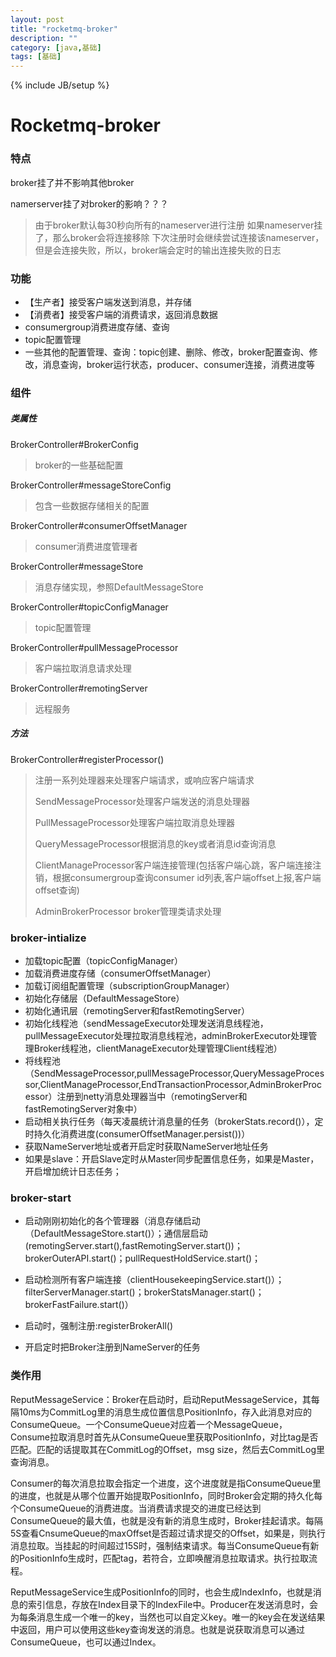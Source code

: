 ```yaml
---
layout: post
title: "rocketmq-broker"
description: ""
category: [java,基础]
tags: [基础]
---
```

{% include JB/setup %}

# Rocketmq-broker

### 特点

broker挂了并不影响其他broker

namerserver挂了对broker的影响？？？

> 由于broker默认每30秒向所有的nameserver进行注册
> 如果nameserver挂了，那么broker会将连接移除
> 下次注册时会继续尝试连接该nameserver，但是会连接失败，所以，broker端会定时的输出连接失败的日志

### 功能

* 【生产者】接受客户端发送到消息，并存储
* 【消费者】接受客户端的消费请求，返回消息数据
* consumergroup消费进度存储、查询
* topic配置管理
* 一些其他的配置管理、查询：topic创建、删除、修改，broker配置查询、修改，消息查询，broker运行状态，producer、consumer连接，消费进度等

### 组件

##### 类属性

BrokerController#BrokerConfig

> broker的一些基础配置 

BrokerController#messageStoreConfig

> 包含一些数据存储相关的配置

BrokerController#consumerOffsetManager

> consumer消费进度管理者

BrokerController#messageStore

> 消息存储实现，参照DefaultMessageStore

BrokerController#topicConfigManager

> topic配置管理

BrokerController#pullMessageProcessor

> 客户端拉取消息请求处理

BrokerController#remotingServer

> 远程服务

##### 方法

BrokerController#registerProcessor()

>  注册一系列处理器来处理客户端请求，或响应客户端请求
>
> SendMessageProcessor处理客户端发送的消息处理器
>
> PullMessageProcessor处理客户端拉取消息处理器
>
> QueryMessageProcessor根据消息的key或者消息id查询消息
>
> ClientManageProcessor客户端连接管理(包括客户端心跳，客户端连接注销，根据consumergroup查询consumer id列表,客户端offset上报,客户端offset查询) 
>
> AdminBrokerProcessor broker管理类请求处理



### broker-intialize

- 加载topic配置（topicConfigManager）
- 加载消费进度存储（consumerOffsetManager）
- 加载订阅组配置管理（subscriptionGroupManager）
- 初始化存储层（DefaultMessageStore）
- 初始化通讯层（remotingServer和fastRemotingServer）
- 初始化线程池（sendMessageExecutor处理发送消息线程池，pullMessageExecutor处理拉取消息线程池，adminBrokerExecutor处理管理Broker线程池，clientManageExecutor处理管理Client线程池）
- 将线程池（SendMessageProcessor,pullMessageProcessor,QueryMessageProcessor,ClientManageProcessor,EndTransactionProcessor,AdminBrokerProcessor）注册到netty消息处理器当中（remotingServer和fastRemotingServer对象中）
- 启动相关执行任务（每天凌晨统计消息量的任务（brokerStats.record()），定时持久化消费进度(consumerOffsetManager.persist())）
- 获取NameServer地址或者开启定时获取NameServer地址任务
- 如果是slave：开启Slave定时从Master同步配置信息任务，如果是Master，开启增加统计日志任务；

### broker-start

- 启动刚刚初始化的各个管理器（消息存储启动（DefaultMessageStore.start()）；通信层启动(remotingServer.start(),fastRemotingServer.start())；brokerOuterAPI.start()；pullRequestHoldService.start()；

- 启动检测所有客户端连接（clientHousekeepingService.start()）；filterServerManager.start()；brokerStatsManager.start()；brokerFastFailure.start()）

- 启动时，强制注册:registerBrokerAll()

- 开启定时把Broker注册到NameServer的任务

### 类作用

ReputMessageService：Broker在启动时，启动ReputMessageService，其每隔10ms为CommitLog里的消息生成位置信息PositionInfo，存入此消息对应的ConsumeQueue。一个ConsumeQueue对应着一个MessageQueue，Consume拉取消息时首先从ConsumeQueue里获取PositionInfo，对比tag是否匹配。匹配的话提取其在CommitLog的Offset，msg size，然后去CommitLog里查询消息。

Consumer的每次消息拉取会指定一个进度，这个进度就是指ConsumeQueue里的进度，也就是从哪个位置开始提取PositionInfo，同时Broker会定期的持久化每个ConsumeQueue的消费进度。当消费请求提交的进度已经达到ConsumeQueue的最大值，也就是没有新的消息生成时，Broker挂起请求。每隔5S查看CnsumeQueue的maxOffset是否超过请求提交的Offset，如果是，则执行消息拉取。当挂起的时间超过15S时，强制结束请求。每当ConsumeQueue有新的PositionInfo生成时，匹配tag，若符合，立即唤醒消息拉取请求。执行拉取流程。

ReputMessageService生成PositionInfo的同时，也会生成IndexInfo，也就是消息的索引信息，存放在Index目录下的IndexFile中。Producer在发送消息时，会为每条消息生成一个唯一的key，当然也可以自定义key。唯一的key会在发送结果中返回，用户可以使用这些key查询发送的消息。也就是说获取消息可以通过ConsumeQueue，也可以通过Index。

